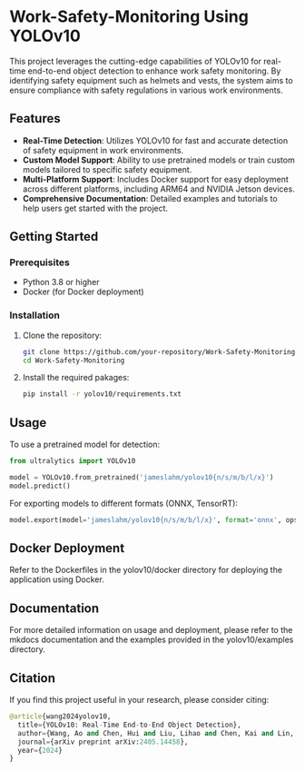 # Work-Safety-Monitoring Using YOLOv10

This project leverages the cutting-edge capabilities of YOLOv10 for real-time end-to-end object detection to enhance work safety monitoring. By identifying safety equipment such as helmets and vests, the system aims to ensure compliance with safety regulations in various work environments.

## Features

- **Real-Time Detection**: Utilizes YOLOv10 for fast and accurate detection of safety equipment in work environments.
- **Custom Model Support**: Ability to use pretrained models or train custom models tailored to specific safety equipment.
- **Multi-Platform Support**: Includes Docker support for easy deployment across different platforms, including ARM64 and NVIDIA Jetson devices.
- **Comprehensive Documentation**: Detailed examples and tutorials to help users get started with the project.

## Getting Started

### Prerequisites

- Python 3.8 or higher
- Docker (for Docker deployment)

### Installation

1. Clone the repository:
   ```sh
   git clone https://github.com/your-repository/Work-Safety-Monitoring.git
   cd Work-Safety-Monitoring
   ```
2. Install the required pakages:
   ```sh
   pip install -r yolov10/requirements.txt
   ```

## Usage
To use a pretrained model for detection:
```python
from ultralytics import YOLOv10

model = YOLOv10.from_pretrained('jameslahm/yolov10{n/s/m/b/l/x}')
model.predict()
```

For exporting models to different formats (ONNX, TensorRT):
```python
model.export(model='jameslahm/yolov10{n/s/m/b/l/x}', format='onnx', opset=13, simplify=True)
```

## Docker Deployment
Refer to the Dockerfiles in the yolov10/docker directory for deploying the application using Docker.

## Documentation
For more detailed information on usage and deployment, please refer to the mkdocs documentation and the examples provided in the yolov10/examples directory.

## Citation
If you find this project useful in your research, please consider citing:
```python
@article{wang2024yolov10,
  title={YOLOv10: Real-Time End-to-End Object Detection},
  author={Wang, Ao and Chen, Hui and Liu, Lihao and Chen, Kai and Lin, Zijia and Han, Jungong and Ding, Guiguang},
  journal={arXiv preprint arXiv:2405.14458},
  year={2024}
}
```
